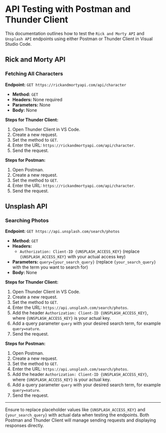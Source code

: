 # API Testing with Postman and Thunder Client

This documentation outlines how to test the `Rick and Morty API` and `Unsplash API` endpoints using either Postman or Thunder Client in Visual Studio Code.

## Rick and Morty API

### Fetching All Characters

**Endpoint:** `GET https://rickandmortyapi.com/api/character`

- **Method:** `GET`
- **Headers:** None required
- **Parameters:** None
- **Body:** None

**Steps for Thunder Client:**
1. Open Thunder Client in VS Code.
2. Create a new request.
3. Set the method to `GET`.
4. Enter the URL: `https://rickandmortyapi.com/api/character`.
5. Send the request.

**Steps for Postman:**
1. Open Postman.
2. Create a new request.
3. Set the method to `GET`.
4. Enter the URL: `https://rickandmortyapi.com/api/character`.
5. Send the request.

## Unsplash API

### Searching Photos

**Endpoint:** `GET https://api.unsplash.com/search/photos`

- **Method:** `GET`
- **Headers:** 
  - `Authorization: Client-ID {UNSPLASH_ACCESS_KEY}` (replace `{UNSPLASH_ACCESS_KEY}` with your actual access key)
- **Parameters:** `query={your_search_query}` (replace `{your_search_query}` with the term you want to search for)
- **Body:** None

**Steps for Thunder Client:**
1. Open Thunder Client in VS Code.
2. Create a new request.
3. Set the method to `GET`.
4. Enter the URL: `https://api.unsplash.com/search/photos`.
5. Add the header `Authorization: Client-ID {UNSPLASH_ACCESS_KEY}`, where `{UNSPLASH_ACCESS_KEY}` is your actual key.
6. Add a query parameter `query` with your desired search term, for example `query=nature`.
7. Send the request.

**Steps for Postman:**
1. Open Postman.
2. Create a new request.
3. Set the method to `GET`.
4. Enter the URL: `https://api.unsplash.com/search/photos`.
5. Add the header `Authorization: Client-ID {UNSPLASH_ACCESS_KEY}`, where `{UNSPLASH_ACCESS_KEY}` is your actual key.
6. Add a query parameter `query` with your desired search term, for example `query=nature`.
7. Send the request.

---

Ensure to replace placeholder values like `{UNSPLASH_ACCESS_KEY}` and `{your_search_query}` with actual data when testing the endpoints. Both Postman and Thunder Client will manage sending requests and displaying responses directly.
